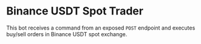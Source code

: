 # Binance USDT Spot Trader

This bot receives a command from an exposed `POST` endpoint and executes buy/sell orders in Binance USDT spot exchange.

